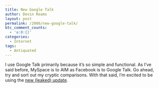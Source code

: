 ```yaml
---
title: New Google Talk
author: Devin Reams
layout: post
permalink: /2006/new-google-talk/
btc_comment_counts:
  - 'a:0:{}'
categories:
  - Internet
tags:
  - Antiquated
---
```

I use Google Talk primarily because it&#8217;s so simple and functional. As I&#8217;ve said before, MySpace is to AIM as Facebook is to Google Talk. Go ahead, try and sort out my cryptic comparisons. With that said, I&#8217;m excited to be using the [new (leaked) update][1].

 [1]: http://google.blognewschannel.com/index.php/archives/2006/03/31/new-version-of-google-talk-leaked/
